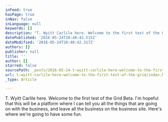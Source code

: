 ```yaml
---
inFeed: true
hasPage: true
inNav: false
inLanguage: null
keywords: []
description: "T. Wyitt Carlile here. Welcome to the first test of the Grid Beta. I'm hopeful that this will be a platform where I can tell you all the things that are going on with the business, and leave all the business on the business site. Here's where we're going to have some fun. "
datePublished: '2016-05-24T20:48:42.515Z'
dateModified: '2016-05-24T20:48:42.317Z'
authors: []
publisher: null
title: ''
author: []
starred: false
sourcePath: _posts/2016-05-24-t-wyitt-carlile-here-welcome-to-the-first-test-of-the-grid.md
url: t-wyitt-carlile-here-welcome-to-the-first-test-of-the-grid/index.html
_type: Article

---
```

T. Wyitt Carlile here. Welcome to the first test of the Grid Beta. I'm hopeful that this will be a platform where I can tell you all the things that are going on with the business, and leave all the business on the business site. Here's where we're going to have some fun.